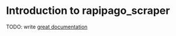 # Introduction to rapipago_scraper

TODO: write [great documentation](http://jacobian.org/writing/great-documentation/what-to-write/)
